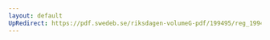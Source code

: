 ```yaml
---
layout: default
UpRedirect: https://pdf.swedeb.se/riksdagen-volumeG-pdf/199495/reg_199495_KrU/reg_199495_KrU_0019.pdf
---
```

